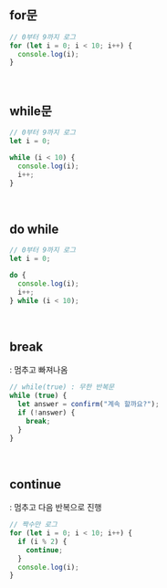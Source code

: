 ## for문

```javascript
// 0부터 9까지 로그
for (let i = 0; i < 10; i++) {
  console.log(i);
}
```

<br>

## while문

```javascript
// 0부터 9까지 로그
let i = 0;

while (i < 10) {
  console.log(i);
  i++;
}
```

<br>

## do while

```javascript
// 0부터 9까지 로그
let i = 0;

do {
  console.log(i);
  i++;
} while (i < 10);
```

<br>

## break

: 멈추고 빠져나옴

```javascript
// while(true) : 무한 반복문
while (true) {
  let answer = confirm("계속 할까요?");
  if (!answer) {
    break;
  }
}
```

<br>

## continue

: 멈추고 다음 반복으로 진행

```javascript
// 짝수만 로그
for (let i = 0; i < 10; i++) {
  if (i % 2) {
    continue;
  }
  console.log(i);
}
```
